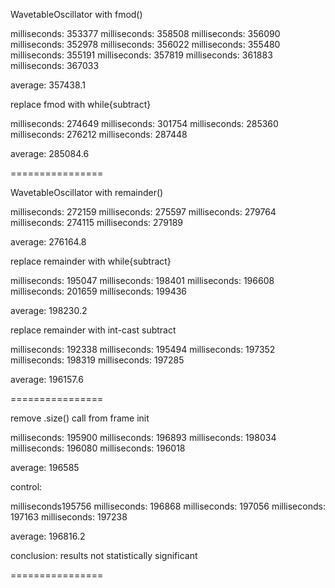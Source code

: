 WavetableOscillator with fmod()

milliseconds:    353377
milliseconds:    358508
milliseconds:    356090
milliseconds:    352978
milliseconds:    356022
milliseconds:    355480
milliseconds:    355191
milliseconds:    357819
milliseconds:    361883
milliseconds:    367033

average: 357438.1

replace fmod with while{subtract}

milliseconds:    274649
milliseconds:    301754
milliseconds:    285360
milliseconds:    276212
milliseconds:    287448

average: 285084.6

================

WavetableOscillator with remainder()

milliseconds:    272159
milliseconds:    275597
milliseconds:    279764
milliseconds:    274115
milliseconds:    279189

average: 276164.8

replace remainder with while{subtract}

milliseconds:    195047
milliseconds:    198401
milliseconds:    196608
milliseconds:    201659
milliseconds:    199436

average: 198230.2

replace remainder with int-cast subtract

milliseconds:    192338
milliseconds:    195494
milliseconds:    197352
milliseconds:    198319
milliseconds:    197285

average: 196157.6


================

remove .size() call from frame init

milliseconds:    195900
milliseconds:    196893
milliseconds:    198034
milliseconds:    196080
milliseconds:    196018

average: 196585

control:

milliseconds195756
milliseconds:    196868
milliseconds:    197056
milliseconds:    197163
milliseconds:    197238

average: 196816.2

conclusion: results not statistically significant

================